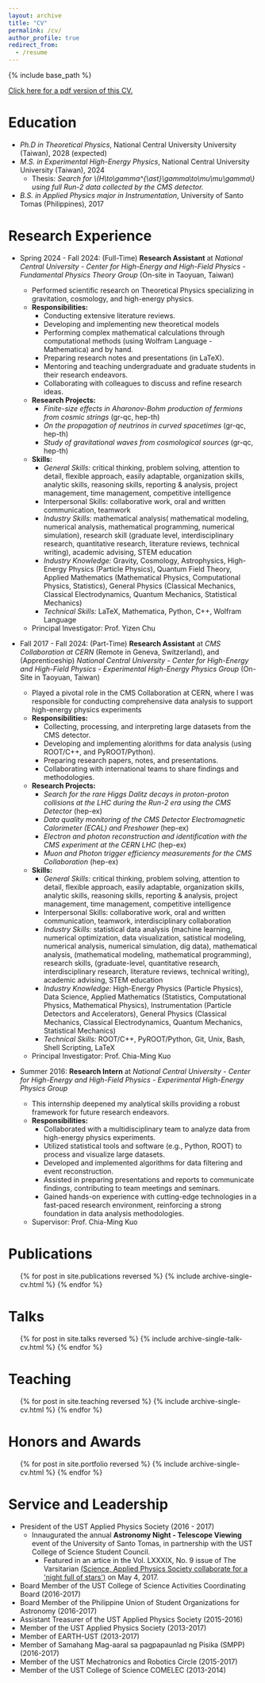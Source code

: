 ```yaml
---
layout: archive
title: "CV"
permalink: /cv/
author_profile: true
redirect_from:
  - /resume
---
```


{% include base_path %}

[Click here for a pdf version of this CV.](http://arceon09.github.io/files/CV_JAVillamoran.pdf)

Education
======
* _Ph.D in Theoretical Physics_, National Central University University (Taiwan), 2028 (expected)
* _M.S. in Experimental High-Energy Physics_, National Central University University (Taiwan), 2024
  * Thesis: _Search for \\(H\to\gamma^{\ast}\gamma\to\mu\mu\gamma\\) using full Run-2 data collected by the CMS detector._
* _B.S. in Applied Physics major in Instrumentation_, University of Santo Tomas (Philippines), 2017

Research Experience
======
* Spring 2024 - Fall 2024: (Full-Time) **Research Assistant** at _National Central University - Center for High-Energy and High-Field Physics - Fundamental Physics Theory Group_ (On-site in Taoyuan, Taiwan)
  * Performed scientific research on Theoretical Physics specializing in gravitation, cosmology, and high-energy physics. 
  * **Responsibilities:**
    * Conducting extensive literature reviews.
    * Developing and implementing new theoretical models
    * Performing complex mathematical calculations through computational methods (using Wolfram Language - Mathematica) and by hand.
    * Preparing research notes and presentations (in LaTeX).
    * Mentoring and teaching undergraduate and graduate students in their research endeavors.
    * Collaborating with colleagues to discuss and refine research ideas.
  * **Research Projects:**
    * _Finite-size effects in Aharonov-Bohm production of fermions from cosmic strings_ (gr-qc, hep-th)
    * _On the propagation of neutrinos in curved spacetimes_ (gr-qc, hep-th)
    * _Study of gravitational waves from cosmological sources_ (gr-qc, hep-th)
  * **Skills:**
    * _General Skills:_ critical thinking, problem solving, attention to detail, flexible approach, easily adaptable, organization skills, analytic skills, reasoning skills, reporting & analysis, project management, time management, competitive intelligence
    * Interpersonal Skills: collaborative work, oral and written communication, teamwork
    * _Industry Skills:_ mathematical analysis( mathematical modeling, numerical analysis, mathematical programming, numerical simulation), research skill (graduate level, interdisciplinary research, quantitative research, literature reviews, technical writing), academic advising, STEM education
    * _Industry Knowledge:_ Gravity, Cosmology, Astrophysics, High-Energy Physics (Particle Physics), Quantum Field Theory, Applied Mathematics (Mathematical Physics, Computational Physics, Statistics), General Physics (Classical Mechanics, Classical Electrodynamics, Quantum Mechanics, Statistical Mechanics)
    * _Technical Skills:_ LaTeX, Mathematica, Python, C++, Wolfram Language
   * Principal Investigator: Prof. Yizen Chu

* Fall 2017 - Fall 2024: (Part-Time) **Research Assistant** at _CMS Collaboration at CERN_ (Remote in Geneva, Switzerland), and (Apprenticeship) _National Central University - Center for High-Energy and High-Field Physics - Experimental High-Energy Physics Group_ (On-Site in Taoyuan, Taiwan)
  * Played a pivotal role in the CMS Collaboration at CERN, where I was responsible for conducting comprehensive data analysis to support high-energy physics experiments
  * **Responsibilities:** 
    * Collecting, processing, and interpreting large datasets from the CMS detector.
    * Developing and implementing alorithms for data analysis (using ROOT/C++, and PyROOT/Python).
    * Preparing research papers, notes, and presentations.
    * Collaborating with international teams to share findings and methodologies.
  * **Research Projects:**
    * _Search for the rare Higgs Dalitz decays in proton-proton collisions at the LHC during the Run-2 era using the CMS Detector_ (hep-ex)
    * _Data quality monitoring of the CMS Detector Electromagnetic Calorimeter (ECAL) and Preshower_ (hep-ex)
    * _Electron and photon reconstruction and identification with the CMS experiment at the CERN LHC_ (hep-ex)
    * _Muon and Photon trigger efficiency measurements for the CMS Collaboration_ (hep-ex)
  * **Skills:**
    * _General Skills:_ critical thinking, problem solving, attention to detail, flexible approach, easily adaptable, organization skills, analytic skills, reasoning skills, reporting & analysis, project management, time management, competitive intelligence
    * Interpersonal Skills: collaborative work, oral and written communication, teamwork, interdisciplinary collaboration
    * _Industry Skills:_ statistical data analysis (machine learning, numerical optimization, data visualization, satistical modeling, numerical analysis, numerical simulation, dig data), mathematical analysis, (mathematical modeling, mathematical programming), research skills, (graduate-level, quantitative research, interdisciplinary research, literature reviews, technical writing), academic advising, STEM education
    * _Industry Knowledge:_ High-Energy Physics (Particle Physics), Data Science, Applied Mathematics (Statistics, Computational Physics, Mathematical Physics), Instrumentation (Particle Detectors and Accelerators), General Physics (Classical Mechanics, Classical Electrodynamics, Quantum Mechanics, Statistical Mechanics)
    * _Technical Skills:_ ROOT/C++, PyROOT/Python, Git, Unix, Bash, Shell Scripting, LaTeX
  * Principal Investigator: Prof. Chia-Ming Kuo

* Summer 2016: **Research Intern** at _National Central University - Center for High-Energy and High-Field Physics - Experimental High-Energy Physics Group_
  * This internship deepened my analytical skills providing a robust framework for future research endeavors.
  * **Responsibilities:** 
    * Collaborated with a multidisciplinary team to analyze data from high-energy physics experiments.
    * Utilized statistical tools and software (e.g., Python, ROOT) to process and visualize large datasets.
    * Developed and implemented algorithms for data filtering and event reconstruction.
    * Assisted in preparing presentations and reports to communicate findings, contributing to team meetings and seminars.
    * Gained hands-on experience with cutting-edge technologies in a fast-paced research environment, reinforcing a strong foundation in data analysis methodologies.
  * Supervisor: Prof. Chia-Ming Kuo

Publications
======
  <ul>{% for post in site.publications reversed %}
    {% include archive-single-cv.html %}
  {% endfor %}</ul>
  
Talks
======
  <ul>{% for post in site.talks reversed %}
    {% include archive-single-talk-cv.html  %}
  {% endfor %}</ul>
  
Teaching
======
  <ul>{% for post in site.teaching reversed %}
    {% include archive-single-cv.html %}
  {% endfor %}</ul>

Honors and Awards 
======
  <ul>{% for post in site.portfolio reversed %}
    {% include archive-single-cv.html  %}
  {% endfor %}</ul>

Service and Leadership
======
* President of the UST Applied Physics Society (2016 - 2017)
  * Innaugurated the annual **Astronomy Night - Telescope Viewing** event of the University of Santo Tomas, in partnership with the UST College of Science Student Council.
    * Featured in an artice in the Vol. LXXXIX, No. 9 issue of The Varsitarian [(Science, Applied Physics Society collaborate for a 'night full of stars')](https://varsitarian.net/sci-tech/20170504/science-applied-physics-society-collaborate-for-a-night-full-of-stars) on May 4, 2017.
* Board Member of the UST College of Science Activities Coordinating Board (2016-2017)
* Board Member of the Philippine Union of Student Organizations for Astronomy (2016-2017)
* Assistant Treasurer of the UST Applied Physics Society (2015-2016)
* Member of the UST Applied Physics Society (2013-2017)
* Member of EARTH-UST (2013-2017)
* Member of Samahang Mag-aaral sa pagpapaunlad ng Pisika (SMPP) (2016-2017)
* Member of the UST Mechatronics and Robotics Circle (2015-2017)
* Member of the UST College of Science COMELEC (2013-2014)
